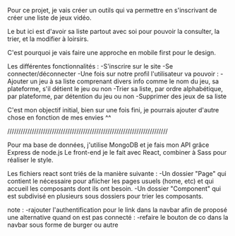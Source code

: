 Pour ce projet, je vais créer un outils qui va permettre en s'inscrivant de créer une liste de jeux vidéo.

Le but ici est d'avoir sa liste partout avec soi pour pouvoir la consulter, la trier, et la modifier à loirsirs.

C'est pourquoi je vais faire une approche en mobile first pour le design.

Les différentes fonctionnalités : 
    -S'inscrire sur le site
    -Se connecter/déconnecter
    -Une fois sur notre profil l'utilisateur va pouvoir : 
        -Ajouter un jeu à sa liste comprenant divers info comme le nom du jeu, sa plateforme, s'il détient le jeu ou non
        -Trier sa liste, par ordre alphabétique, par plateforme, par détention du jeu ou non
        -Supprimer des jeux de sa liste

C'est mon objectif initial, bien sur une fois fini, je pourrais ajouter d'autre chose en fonction de mes envies ^^

////////////////////////////////////////////////////////////////////////

Pour ma base de données, j'utilise MongoDB et je fais mon API grâce Express de node.js
Le front-end je le fait avec React, combiner à Sass pour réaliser le style.

Les fichiers react sont triés de la manière suivante : 
-Un dossier "Page" qui contient le nécessaire pour afiicher les pages usuels (home, etc) et qui accueil les composants dont ils ont besoin.
-Un dossier "Component" qui est subdivisé en plusieurs sous dossiers pour trier les composants.

note : 
-rajouter l'authentification pour le link dans la navbar afin de proposé une alternative quand on est pas connecté : 
    -refaire le bouton de co dans la navbar sous forme de burger ou autre
